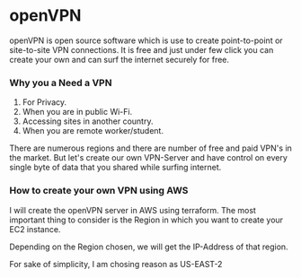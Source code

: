 # openVPN
openVPN is open source software which is use to create point-to-point or site-to-site VPN connections.
It is free and just under few click you can create your own and can surf the internet securely for free.

### Why you a Need a VPN

1. For Privacy.
1. When you are in public Wi-Fi.
1. Accessing sites in another country.
1. When you are remote worker/student.

There are numerous regions and there are number of free and paid VPN's in the market.
But let's create our own VPN-Server and have control on every single byte of data that you shared while surfing internet.

### How to create your own VPN using AWS

I will create the openVPN server in AWS using terraform. The most important thing to consider is the Region in which you want to create your EC2 instance.

Depending on the Region chosen, we will get the IP-Address of that region.

For sake of simplicity, I am chosing reason as US-EAST-2
